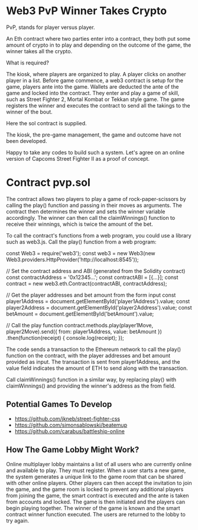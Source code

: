 # Web3 PvP Winner Takes Crypto

PvP, stands for player versus player.

An Eth contract where two parties enter into a contract, they both put some amount of crypto in to play and depending on the outcome of the game, 
the winner takes all the crypto.

What is required?

The kiosk, where players are organized to play.
A player clicks on another player in a list.
Before game commence, a web3 contract is setup for the game, players ante into the game.
Wallets are deducted the ante of the game and locked into the contract.
They enter and play a game of skill, such as Street Fighter 2, Mortal Kombat or Tekkan style game.
The game registers the winner and executes the contract to send all the takings to the winner of the bout.

Here the sol contract is supplied.

The kiosk, the pre-game management, the game and outcome have not been developed.

Happy to take any codes to build such a system. Let's agree on an online version of Capcoms Street Fighter II as a proof of concept.

Contract pvp.sol
========

The contract allows two players to play a game of rock-paper-scissors by calling the play() function and passing in their moves as arguments. The contract then determines the winner and sets the winner variable accordingly. The winner can then call the claimWinnings() function to receive their winnings, which is twice the amount of the bet.

To call the contract's functions from a web program, you could use a library such as web3.js. Call the play() function from a web program:

const Web3 = require('web3');
const web3 = new Web3(new Web3.providers.HttpProvider('http://localhost:8545'));

// Set the contract address and ABI (generated from the Solidity contract)
const contractAddress = '0x12345...';
const contractABI = [{...}];
const contract = new web3.eth.Contract(contractABI, contractAddress);

// Get the player addresses and bet amount from the form input
const player1Address = document.getElementById('player1Address').value;
const player2Address = document.getElementById('player2Address').value;
const betAmount = document.getElementById('betAmount').value;

// Call the play function
contract.methods.play(player1Move, player2Move).send({
  from: player1Address,
  value: betAmount
})
.then(function(receipt) {
  console.log(receipt);
});

The code sends a transaction to the Ethereum network to call the play() function on the contract, with the player addresses and bet amount provided as input. The transaction is sent from player1Address, and the value field indicates the amount of ETH to send along with the transaction.

Call claimWinnings() function in a similar way, by replacing play() with claimWinnings() and providing the winner's address as the from field.

Potential Games To Develop
--------------------------

- https://github.com/jkneb/street-fighter-css
- https://github.com/simonsablowski/beatemup
- https://github.com/carabus/battleship-online

How The Game Lobby Might Work?
------------------------------

Online multiplayer lobby maintains a list of all users who are currently online and available to play. They must register. When a user starts a new game, the system generates a unique link to the game room that can be shared with other online players. Other players can then accept the invitation to join the game, and the game room is locked to prevent any additional players from joining the game, the smart contract is executed and the ante is taken from accounts and locked. The game is then initiated and the players can begin playing together. The winner of the game is known and the smart contract winner function executed. The users are returned to the lobby to try again.
